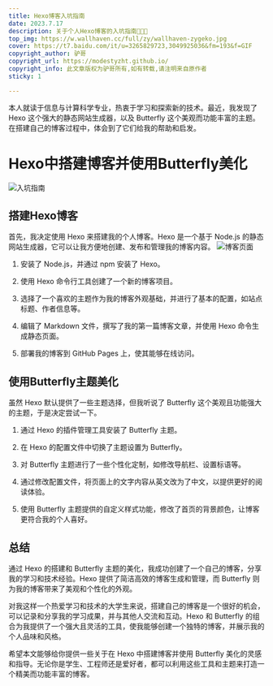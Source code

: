 ```yaml
---
title: Hexo博客入坑指南
date: 2023.7.17
description: 关于个人Hexo博客的入坑指南🤪🤪🤪
top_img: https://w.wallhaven.cc/full/zy/wallhaven-zygeko.jpg
cover: https://t7.baidu.com/it/u=3265829723,3049925036&fm=193&f=GIF
copyright_author: 驴哥
copyright_url: https://modestyzht.github.io/
copyright_info: 此文章版权为驴哥所有,如有转载,请注明来自原作者
sticky: 1

---
```



本人就读于信息与计算科学专业，热衷于学习和探索新的技术。最近，我发现了 Hexo 这个强大的静态网站生成器，以及 Butterfly 这个美观而功能丰富的主题。在搭建自己的博客过程中，体会到了它们给我的帮助和启发。


# Hexo中搭建博客并使用Butterfly美化

![入坑指南](https://gimg2.baidu.com/image_search/src=http%3A%2F%2Fss2.meipian.me%2Fusers%2F137250587%2Fd099130b40dd2c81de7a4610b14c916d.jpg%3Fmeipian-raw%2Fbucket%2Fivwen%2Fkey%2FdXNlcnMvMTM3MjUwNTg3L2QwOTkxMzBiNDBkZDJjODFkZTdhNDYxMGIxNGM5MTZkLmpwZw%3D%3D%2Fsign%2Fcf1931a6175a5bdda935fd68550341f9.jpg&refer=http%3A%2F%2Fss2.meipian.me&app=2002&size=f9999,10000&q=a80&n=0&g=0n&fmt=auto?sec=1692197227&t=147c93f626496c872a17dbea4c23ed02)

## 搭建Hexo博客

首先，我决定使用 Hexo 来搭建我的个人博客。Hexo 是一个基于 Node.js 的静态网站生成器，它可以让我方便地创建、发布和管理我的博客内容。
![博客页面](https://modesty-1319651627.cos.ap-nanjing.myqcloud.com/wordmemorytool1.PNG?q-sign-algorithm=sha1&q-ak=AKIDjrR5LTek_Bu7uOQKbehrCaEtf55v_TFkI4o2Kmh5ZXTIPWJpn01RPKXUrB-WnAWT&q-sign-time=1690209802;1690213402&q-key-time=1690209802;1690213402&q-header-list=host&q-url-param-list=ci-process&q-signature=0f368bb07bdc3caa33cb36187f96ba4650a79cf7&x-cos-security-token=a9k6ECkvraoy3zMsrIiAIkTxJE20kFqa3232c703fc289ee05623885e08b1a2ae6oL-Rpi8fSUO8r0zlA49VozwYN75Ewg37Af_K3BclpS3iSloP9Ce9ai7gF1h-8mdNODIStRhhBBU9-BS3W-k6DCxqtgvroQEfTxflx6t4iMyCz4de7LsVR_vqf1x1N-OYI4LuGSVee1LmR8UeH_rYQFjZOKkS8wP26j13MUD5vexbJtudjbnAek2k04yXptt&ci-process=originImage)
1. 安装了 Node.js，并通过 npm 安装了 Hexo。

2. 使用 Hexo 命令行工具创建了一个新的博客项目。

3. 选择了一个喜欢的主题作为我的博客外观基础，并进行了基本的配置，如站点标题、作者信息等。

4. 编辑了 Markdown 文件，撰写了我的第一篇博客文章，并使用 Hexo 命令生成静态页面。

5. 部署我的博客到 GitHub Pages 上，使其能够在线访问。

## 使用Butterfly主题美化

虽然 Hexo 默认提供了一些主题选择，但我听说了 Butterfly 这个美观且功能强大的主题，于是决定尝试一下。

1. 通过 Hexo 的插件管理工具安装了 Butterfly 主题。

2. 在 Hexo 的配置文件中切换了主题设置为 Butterfly。

3. 对 Butterfly 主题进行了一些个性化定制，如修改导航栏、设置标语等。

4. 通过修改配置文件，将页面上的文字内容从英文改为了中文，以提供更好的阅读体验。

5. 使用 Butterfly 主题提供的自定义样式功能，修改了首页的背景颜色，让博客更符合我的个人喜好。

## 总结

通过 Hexo 的搭建和 Butterfly 主题的美化，我成功创建了一个自己的博客，分享我的学习和技术经验。Hexo 提供了简洁高效的博客生成和管理，而 Butterfly 则为我的博客带来了美观和个性化的外观。

对我这样一个热爱学习和技术的大学生来说，搭建自己的博客是一个很好的机会，可以记录和分享我的学习成果，并与其他人交流和互动。Hexo 和 Butterfly 的组合为我提供了一个强大且灵活的工具，使我能够创建一个独特的博客，并展示我的个人品味和风格。

希望本文能够给你提供一些关于在 Hexo 中搭建博客并使用 Butterfly 美化的灵感和指导。无论你是学生、工程师还是爱好者，都可以利用这些工具和主题来打造一个精美而功能丰富的博客。

